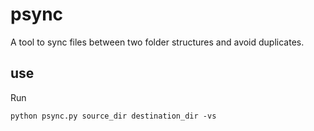 # psync
A tool to sync files between two folder structures and avoid duplicates.

## use
Run 

`python psync.py source_dir destination_dir -vs`

